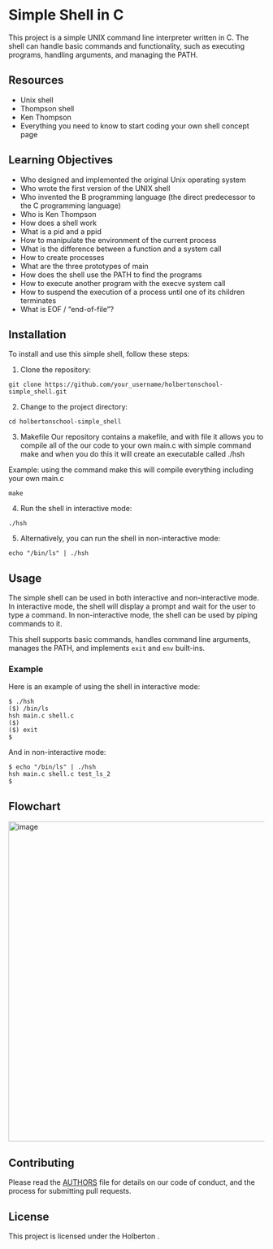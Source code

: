 # Simple Shell in C

This project is a simple UNIX command line interpreter written in C. The shell can handle basic commands and functionality, such as executing programs, handling arguments, and managing the PATH.

## Resources
- Unix shell
- Thompson shell
- Ken Thompson
- Everything you need to know to start coding your own shell concept page

## Learning Objectives
- Who designed and implemented the original Unix operating system
- Who wrote the first version of the UNIX shell
- Who invented the B programming language (the direct predecessor to the C programming language)
- Who is Ken Thompson
- How does a shell work
- What is a pid and a ppid
- How to manipulate the environment of the current process
- What is the difference between a function and a system call
- How to create processes
- What are the three prototypes of main
- How does the shell use the PATH to find the programs
- How to execute another program with the execve system call
- How to suspend the execution of a process until one of its children terminates
- What is EOF / “end-of-file”?

## Installation

To install and use this simple shell, follow these steps:

1. Clone the repository:
```
git clone https://github.com/your_username/holbertonschool-simple_shell.git
```

2. Change to the project directory:
```
cd holbertonschool-simple_shell
```
3. Makefile
Our repository contains a makefile, and with file it allows you to compile all of the our code to your own main.c with simple command make and when you do this it will create an executable called ./hsh

Example:
using the command make this will compile everything including your own main.c
```
make
```

4. Run the shell in interactive mode:
```
./hsh
```

5. Alternatively, you can run the shell in non-interactive mode:
```
echo "/bin/ls" | ./hsh
```

## Usage

The simple shell can be used in both interactive and non-interactive mode. In interactive mode, the shell will display a prompt and wait for the user to type a command. In non-interactive mode, the shell can be used by piping commands to it.

This shell supports basic commands, handles command line arguments, manages the PATH, and implements `exit` and `env` built-ins.

### Example

Here is an example of using the shell in interactive mode:

```
$ ./hsh
($) /bin/ls
hsh main.c shell.c
($)
($) exit
$
```

And in non-interactive mode:

```
$ echo "/bin/ls" | ./hsh
hsh main.c shell.c test_ls_2
$
```
## Flowchart
<img width="630" alt="image" src="https://user-images.githubusercontent.com/124347057/234449792-28a8c2ee-06a0-426f-8346-e20396c92df7.png">




## Contributing

Please read the [AUTHORS](AUTHORS) file for details on our code of conduct, and the process for submitting pull requests.

## License

This project is licensed under the Holberton .



